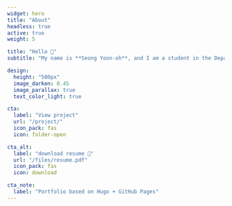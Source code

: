 ```yaml
---
widget: hero
title: "About"
headless: true
active: true
weight: 5

title: "Hello 👋"
subtitle: "My name is **Seong Yoon-oh**, and I am a student in the Department of Computer and Artificial Intelligence at Jeonbuk National University."

design:
  height: "500px"
  image_darken: 0.45
  image_parallax: true
  text_color_light: true

cta:
  label: "View project"
  url: "/project/"
  icon_pack: fas
  icon: folder-open

cta_alt:
  label: "download resume 📄"
  url: "/files/resume.pdf"
  icon_pack: fas
  icon: download

cta_note:
  label: "Portfolio based on Hugo + GitHub Pages"
---
```

